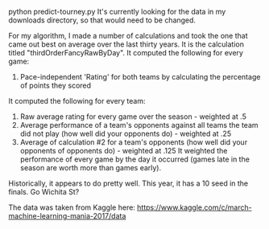 python predict-tourney.py
It's currently looking for the data in my downloads directory, so that would need to be changed.

For my algorithm, I made a number of calculations and took the one that came out best on average over the last thirty years.  It is the calculation titled "thirdOrderFancyRawByDay".  It computed the following for every game:
1) Pace-independent 'Rating' for both teams by calculating the percentage of points they scored

It computed the following for every team:
1) Raw average rating for every game over the season - weighted at .5
2) Average performance of a team's opponents against all teams the team did not play (how well did your opponents do) - weighted at .25
3) Average of calculation #2 for a team's opponents (how well did your opponents of opponents do) - weighted at .125
It weighted the performance of every game by the day it occurred (games late in the season are worth more than games early).


Historically, it appears to do pretty well.  This year, it has a 10 seed in the finals.  Go Wichita St?

The data was taken from Kaggle here:
https://www.kaggle.com/c/march-machine-learning-mania-2017/data